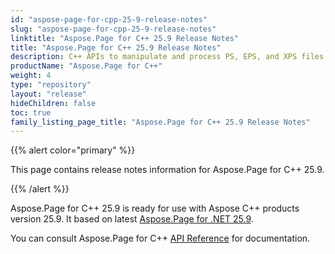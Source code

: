 ```yaml
---
id: "aspose-page-for-cpp-25-9-release-notes"
slug: "aspose-page-for-cpp-25-9-release-notes"
linktitle: "Aspose.Page for C++ 25.9 Release Notes"
title: "Aspose.Page for C++ 25.9 Release Notes"
description: C++ APIs to manipulate and process PS, EPS, and XPS files. This page contains new Aspose.Page for C++ features, enhancement, and bug fixes in 2025, version 25.9.
productName: "Aspose.Page for C++"
weight: 4
type: "repository"
layout: "release"
hideChildren: false
toc: true
family_listing_page_title: "Aspose.Page for C++ 25.9 Release Notes"
---
```


{{% alert color="primary" %}}

This page contains release notes information for Aspose.Page for C++ 25.9.

{{% /alert %}}

Aspose.Page for C++ 25.9 is ready for use with Aspose C++ products version 25.9. It based on latest [Aspose.Page for .NET 25.9](https://releases.aspose.com/page/net/release-notes/2025/aspose-page-for-net-25-9-release-notes/).


You can consult Aspose.Page for C++ [API Reference](https://apireference.aspose.com/cpp/page/) for documentation.
